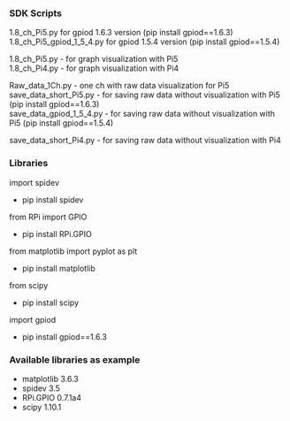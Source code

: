 ### SDK  Scripts   
1.8_ch_Pi5.py for gpiod 1.6.3 version (pip install gpiod==1.6.3)  
1.8_ch_Pi5_gpiod_1_5_4.py for gpiod 1.5.4 version (pip install gpiod==1.5.4)


1.8_ch_Pi5.py - for graph visualization with Pi5  
1.8_ch_Pi4.py - for graph visualization with Pi4  

Raw_data_1Ch.py - one ch with raw data visualization for Pi5      
save_data_short_Pi5.py - for saving raw data without visualization with Pi5  (pip install gpiod==1.6.3)  
save_data_gpiod_1_5_4.py - for saving raw data without visualization with Pi5  (pip install gpiod==1.5.4)  

save_data_short_Pi4.py - for saving raw data without visualization with Pi4  


### Libraries 
import spidev  
  - pip install spidev

from RPi import GPIO
  - pip install RPi.GPIO

from matplotlib import pyplot as plt   
  - pip install matplotlib

from scipy
  - pip install scipy  

import gpiod  
  - pip install gpiod==1.6.3

### Available libraries as example 
  - matplotlib                         3.6.3
  - spidev                             3.5  
  - RPi.GPIO                           0.7.1a4
  - scipy                              1.10.1
